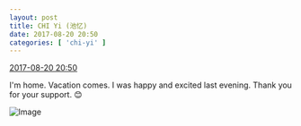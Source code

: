 ```yaml
---
layout: post
title: CHI Yi (池忆)
date: 2017-08-20 20:50
categories: [ 'chi-yi' ]
---
```


<div class="weibo-info">
  <a href="http://weibo.com/6117581836/Fi0DQyBxB">2017-08-20 20:50</a>
</div>

I'm home. Vacation comes. I was happy and excited last evening. Thank you for your support. :blush:

<!-- more -->

![Image](http://wx2.sinaimg.cn/mw690/006G0KuMly1fiqhasdpxkj30k00qondi.jpg)
